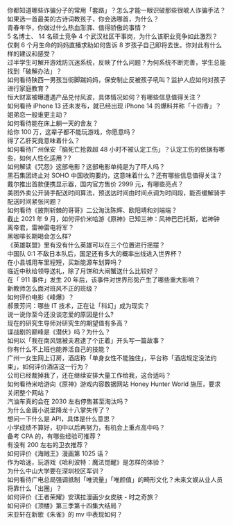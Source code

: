 你都知道哪些诈骗分子的常用「套路」？怎么才能一眼识破那些很唬人诈骗手法？  
如果选一首最美的古诗词教孩子，你会选哪首，为什么？  
青春年华，你做过什么热血澎湃、值得骄傲的事情？  
5 名博士、 14 名硕士竞争 4 个武汉社区干事岗，为什么该职业竞争如此激烈？  
仅剩 6 个月生命的妈妈直播求助如何告诉 8 岁孩子自己即将去世。你对此有什么样的建议和感受？  
过半学生可解开游戏防沉迷系统，反映了什么问题？为何系统不断完善，学生总能找到「破解办法」？  
如何看待陕西一男孩当街脚踹妈妈，保安制止反被孩子吼叫？监护人应如何对孩子进行家庭教育？  
恒大财富被曝遭遇产品兑付风波，具体情况如何？有哪些信息值得关注？  
如何看待 iPhone 13 还未发布，就已经出现 iPhone 14 的爆料并称「十四香」？  
姐弟恋一般谁更主动？  
如何看待能在床上躺一天的舍友？  
给你 100 万，这辈子都不能玩游戏，你愿意吗？  
得了乙肝究竟意味着什么？  
如何看待广州保安「脑死亡抢救超 48 小时不被认定工伤」？认定工伤的依据有哪些，如何人性化适用？?  
如何解读《咒怨》这部电影？这部电影单纯是为了吓人吗？  
黑石集团终止对 SOHO 中国收购要约，这意味着什么？还有哪些信息值得关注？  
戴尔推出首款便携显示器，国内官方售价 2999 元，有哪些亮点？  
美团外卖公开骑手配送时间算法，预送达时间由时间点调为时间段，能否缓解骑手配送时间紧张问题？  
如何看待《披荆斩棘的哥哥》二公淘汰陈辉、欧阳靖和刘端端？  
截止 2021 年 9 月，如何评价米哈游《原神》已知三神：风神巴巴托斯，岩神钟离帝君，雷神雷电将军？  
黑咖啡长期喝会怎么样?  
《英雄联盟》里有没有什么英雄可以在三个位置进行摇摆？  
中国队 0:1 不敌日本队后，国足还有多大的概率出线进入世界杯？  
在小县城用车里程短，买新能源车划算吗？  
临近中秋给领导送礼，除了月饼和大闸蟹送什么比较好？  
在「 911 事件」发生 20 年后，该事件对世界形势产生了哪些重大影响？  
新教师怎么面对班风不正的班级？  
如何评价电影《峰爆》？  
郝景芳问：哪些 IT 技术，正在让「科幻」成为现实？  
说一说你至今还没谈恋爱的原因是什么?  
现在的研究生导师对研究生的期望值有多高？  
谍战剧的巅峰是《潜伏》吗？为什么？  
如何以「我在南风馆被夫君逮了个正着」开头写一篇故事？  
你有什么不上班也能养活自己的技能？  
广州一女生网上订房，酒店称「单身女性不能独住」，平台称「酒店规定没法约束」，如何评价酒店这一行为？  
公司已经裁掉我了，还在继续安排大量工作给我，这合适吗？  
如何看待米哈游向《原神》游戏内容数据网站 Honey Hunter World 施压，要求关闭整个网站？  
汽油车真的会在 2030 左右停售甚至淘汰吗？  
为什么金庸小说里降龙十八掌失传了？  
想问一下什么是 API，具体是什么意思？  
小学成绩不算好，初中以后再努力，有机会上重点高中吗？  
备考 CPA 的，有哪些经验可推荐？  
有没有 200 左右的卫衣推荐？  
如何评价《海贼王》漫画第 1025 话？  
作为哈迷，玩游戏《哈利波特：魔法觉醒》是怎样的体验？  
为什么中山大学要在深圳校区军训？  
如何看待广电总局强调抵制「唯流量」「唯颜值」的畸形文化？未来文娱从业人员将靠什么「出圈」？  
如何评价《王者荣耀》安琪拉漫画少女皮肤 - 时之奇旅？  
如何评价《顶楼》第三季第十四集大结局？  
宋亚轩在新歌《朱雀》的 mv 中表现如何？  
